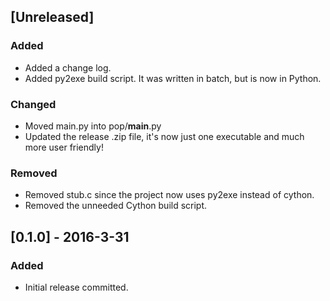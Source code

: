 ## [Unreleased]
### Added
- Added a change log.
- Added py2exe build script. It was written in batch, but is now in Python.

### Changed
- Moved main.py into pop/__main__.py
- Updated the release .zip file, it's now just one executable and much more user friendly!

### Removed
- Removed stub.c since the project now uses py2exe instead of cython.
- Removed the unneeded Cython build script.

## [0.1.0] - 2016-3-31
### Added
- Initial release committed.

[0.1.1]: https://github.com/I8087/Pop/compare/v0.1...v0.1.1